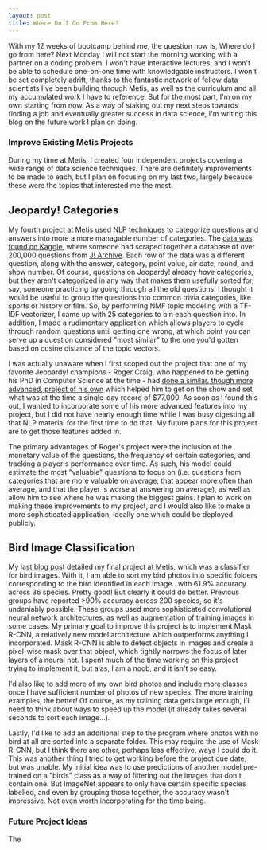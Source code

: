 ```yaml
---
layout: post
title: Where Do I Go From Here?
---
```


With my 12 weeks of bootcamp behind me, the question now is, Where do I go from here? Next Monday I will not start the morning working with a partner on a coding problem. I won't have interactive lectures, and I won't be able to schedule one-on-one time with knowledgable instructors. I won't be set completely adrift, thanks to the fantastic network of fellow data scientists I've been building through Metis, as well as the curriculum and all my accumulated work I have to reference. But for the most part, I'm on my own starting from now. As a way of staking out my next steps towards finding a job and eventually greater success in data science, I'm writing this blog on the future work I plan on doing.

### Improve Existing Metis Projects

During my time at Metis, I created four independent projects covering a wide range of data science techniques. There are definitely improvements to be made to each, but I plan on focusing on my last two, largely because these were the topics that interested me the most.

## Jeopardy! Categories

My fourth project at Metis used NLP techniques to categorize questions and answers into more a more managable number of categories. The [data was found on Kaggle](https://www.kaggle.com/tunguz/200000-jeopardy-questions), where someone had scraped together a database of over 200,000 questions from [J! Archive](https://j-archive.com/). Each row of the data was a different question, along with the answer, category, point value, air date, round, and show number. Of course, questions on Jeopardy! already *have* categories, but they aren't categorized in any way that makes them usefully sorted for, say, someone practicing by going through all the old questions. I thought it would be useful to group the questions into common trivia categories, like sports or history or film. So, by performing NMF topic modeling with a TF-IDF vectorizer, I came up with 25 categories to bin each question into. In addition, I made a rudimentary application which allows players to cycle through random questions until getting one wrong, at which point you can serve up a question considered "most similar" to the one you'd gotten based on cosine distance of the topic vectors.

I was actually unaware when I first scoped out the project that one of my favorite Jeopardy! champions - Roger Craig, who happened to be getting his PhD in Computer Science at the time - had [done a similar, though more advanced, project of his own](https://vimeo.com/29001512) which helped him to get on the show and set what was at the time a single-day record of $77,000. As soon as I found this out, I wanted to incorporate some of his more advanced features into my project, but I did not have nearly enough time while I was busy digesting all that NLP material for the first time to do that. My future plans for this project are to get those features added in.

The primary advantages of Roger's project were the inclusion of the monetary value of the questions, the frequency of certain categories, and tracking a player's performance over time. As such, his model could estimate the most "valuable" questions to focus on (i.e. questions from categories that are more valuable on average, that appear more often than average, and that the player is worse at answering on average), as well as allow him to see where he was making the biggest gains. I plan to work on making these improvements to my project, and I would also like to make a more sophisticated application, ideally one which could be deployed publicly.

## Bird Image Classification

My [last blog post](https://willstith.github.io/2020/09/17/Bird-Up/) detailed my final project at Metis, which was a classifier for bird images. With it, I am able to sort my bird photos into specific folders corresponding to the bird identified in each image...with 61.9% accuracy across 36 species. Pretty good! But clearly it could do better. Previous groups have reported >90% accuracy across 200 species, so it's undeniably possible. These groups used more sophisticated convolutional neural network architectures, as well as augmentation of training images in some cases. My primary goal to improve this project is to implement Mask R-CNN, a relatively new model architecture which outperforms anything I incorporated. Mask R-CNN is able to detect objects in images and create a pixel-wise mask over that object, which tightly narrows the focus of later layers of a neural net. I spent much of the time working on this project trying to implement it, but alas, I am a noob, and it isn't so easy.

I'd also like to add more of my own bird photos and include more classes once I have sufficient number of photos of new species. The more training examples, the better! Of course, as my training data gets large enough, I'll need to think about ways to speed up the model (it already takes several seconds to sort each image...).

Lastly, I'd like to add an additional step to the program where photos with no bird at all are sorted into a separate folder. This may require the use of Mask R-CNN, but I think there are other, perhaps less effective, ways I could do it. This was another thing I tried to get working before the project due date, but was unable. My initial idea was to use predictions of another model pre-trained on a "birds" class as a way of filtering out the images that don't contain one. But ImageNet appears to only have certain specific species labelled, and even by grouping those together, the accuracy wasn't impressive. Not even worth incorporating for the time being.

### Future Project Ideas

The
